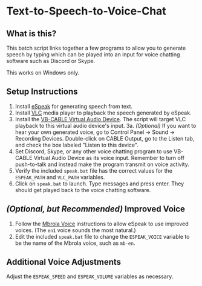 # Text-to-Speech-to-Voice-Chat

## What is this?
This batch script links together a few programs to allow you to generate speech by typing which can be played into an input for voice chatting software such as Discord or Skype.

This works on Windows only.

## Setup Instructions
1. Install [eSpeak](http://espeak.sourceforge.net/) for generating speech from text.
2. Install [VLC](http://www.videolan.org/) media player to playback the speech generated by eSpeak.
3. Install the [VB-CABLE Virtual Audio Device](http://vb-audio.pagesperso-orange.fr/Cable/). The script will target VLC playback to this virtual audio device's input.
3a. *(Optional)* If you want to hear your own generated voice, go to Control Panel -> Sound -> Recording Devices. Double-click on CABLE Output, go to the Listen tab, and check the box labeled "Listen to this device".
4. Set Discord, Skype, or any other voice chatting program to use VB-CABLE Virtual Audio Device as its voice input. Remember to turn off push-to-talk and instead make the program transmit on voice activity.
5. Verify the included `speak.bat` file has the correct values for the `ESPEAK_PATH` and `VLC_PATH` variables.
6. Click on `speak.bat` to launch. Type messages and press enter. They should get played back to the voice chatting software.

## *(Optional, but Recommended)* Improved Voice
1. Follow the [Mbrola Voice](http://espeak.sourceforge.net/mbrola.html) instructions to allow eSpeak to use improved voices. (The `en1` voice sounds the most natural.)
2. Edit the included `speak.bat` file to change the `ESPEAK_VOICE` variable to be the name of the Mbrola voice, such as `mb-en`.

## Additional Voice Adjustments
Adjust the `ESPEAK_SPEED` and `ESPEAK_VOLUME` variables as necessary.

